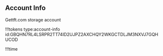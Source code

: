 ## Account Info

Gettft.com storage account

!!!tokens type:account-info id:GBQHN7RL4LSRPR2TT74ID2UJPZ2AXCHQY2WKGCTDLJM3NXVJ7GQHUCOD


!!!time
